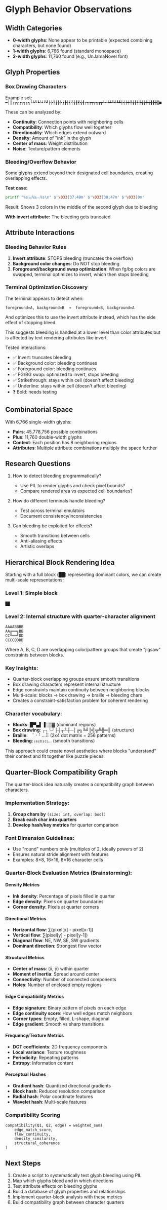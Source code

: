 # Glyph Behavior Observations

## Width Categories
- **0-width glyphs**: None appear to be printable (expected combining characters, but none found)
- **1-width glyphs**: 6,766 found (standard monospace)
- **2-width glyphs**: 11,760 found (e.g., UnJamaNovel font)

## Glyph Properties

### Box Drawing Characters
Example set: `━│┃┌┍┎┏┐┑┒┓└┕┖┗┘┙┚┛├┝┞┟┠┡┢┣┤┥┦┧┨┩┪┫┬┭┮┯┰┱┲┳┴┵┶┷┸┹┺┻┼┽┾┿╀╁╂╃╄╅╆╇╈╉╊╋▒■`

These can be analyzed by:
- **Continuity**: Connection points with neighboring cells
- **Compatibility**: Which glyphs flow well together
- **Directionality**: Which edges extend outward
- **Density**: Amount of "ink" in the glyph
- **Center of mass**: Weight distribution
- **Noise**: Texture/pattern elements

### Bleeding/Overflow Behavior

Some glyphs extend beyond their designated cell boundaries, creating overlapping effects.

**Test case:**
```bash
printf "%s⒬%s⒭%s\n" $'\033[37;40m' $'\033[30;47m' $'\033[0m'
```
Result: Shows 3 colors in the middle of the second glyph due to bleeding

**With invert attribute:** The bleeding gets truncated

## Attribute Interactions

### Bleeding Behavior Rules
1. **Invert attribute**: STOPS bleeding (truncates the overflow)
2. **Background color changes**: Do NOT stop bleeding
3. **Foreground/background swap optimization**: When fg/bg colors are swapped, terminal optimizes to invert, which then stops bleeding

### Terminal Optimization Discovery
The terminal appears to detect when:
```
foreground=A, background=B  →  foreground=B, background=A
```
And optimizes this to use the invert attribute instead, which has the side effect of stopping bleed.

This suggests bleeding is handled at a lower level than color attributes but is affected by text rendering attributes like invert.

Tested interactions:
- ✅ Invert: truncates bleeding
- ✅ Background color: bleeding continues  
- ✅ Foreground color: bleeding continues
- ✅ FG/BG swap: optimized to invert, stops bleeding
- ✅ Strikethrough: stays within cell (doesn't affect bleeding)
- ✅ Underline: stays within cell (doesn't affect bleeding)
- ❓ Bold: needs testing

## Combinatorial Space

With 6,766 single-width glyphs:
- **Pairs**: 45,778,756 possible combinations
- **Plus**: 11,760 double-width glyphs
- **Context**: Each position has 8 neighboring regions
- **Attributes**: Multiple attribute combinations multiply the space further

## Research Questions

1. How to detect bleeding programmatically?
   - Use PIL to render glyphs and check pixel bounds?
   - Compare rendered area vs expected cell boundaries?

2. How do different terminals handle bleeding?
   - Test across terminal emulators
   - Document consistency/inconsistencies

3. Can bleeding be exploited for effects?
   - Smooth transitions between cells
   - Anti-aliasing effects
   - Artistic overlaps

## Hierarchical Block Rendering Idea

Starting with a full block (██) representing dominant colors, we can create multi-scale representations:

### Level 1: Simple block
```
██
```

### Level 2: Internal structure with quarter-character alignment
```
AAAABBBB
AA╔══╗BB  
CC╚══╝DD
CCCCDDDD
```

Where A, B, C, D are overlapping color/pattern groups that create "jigsaw" constraints between blocks.

### Key Insights:
- Quarter-block overlapping groups ensure smooth transitions
- Box drawing characters represent internal structure
- Edge constraints maintain continuity between neighboring blocks
- Multi-scale: blocks → box drawing → braille → bleeding chars
- Creates a constraint-satisfaction problem for coherent rendering

### Character vocabulary:
- **Blocks**: █▀▄▌▐░▒▓ (dominant regions)
- **Box drawing**: ┌┐└┘├┤┬┴┼─│╔╗╚╝╠╣╦╩╬═║ (structure)
- **Braille**: ⠀⠁⠂⠃...⠿ (2x4 dot matrix = 256 patterns)
- **Bleeding**: ⒜⒝⒞... (smooth transitions)

This approach could create novel aesthetics where blocks "understand" their context and fit together like puzzle pieces.

## Quarter-Block Compatibility Graph

The quarter-block idea naturally creates a compatibility graph between characters. 

### Implementation Strategy:
1. **Group chars by** `(size: int, overlap: bool)`
2. **Break each char into quarters**
3. **Develop hash/key metrics** for quarter comparison

### Font Dimension Guidelines:
- Use "round" numbers only (multiples of 2, ideally powers of 2)
- Ensures natural stride alignment with features
- Examples: 8×8, 16×16, 8×16 character cells

### Quarter-Block Evaluation Metrics (Brainstorming):

#### Density Metrics
- **Ink density**: Percentage of pixels filled in quarter
- **Edge density**: Pixels on quarter boundaries
- **Corner density**: Pixels at quarter corners

#### Directional Metrics  
- **Horizontal flow**: ∑(pixel[x] - pixel[x-1]) 
- **Vertical flow**: ∑(pixel[y] - pixel[y-1])
- **Diagonal flow**: NE, NW, SE, SW gradients
- **Dominant direction**: Strongest flow vector

#### Structural Metrics
- **Center of mass**: (x̄, ȳ) within quarter
- **Moment of inertia**: Spread around center
- **Connectivity**: Number of connected components
- **Holes**: Number of enclosed empty regions

#### Edge Compatibility Metrics
- **Edge signature**: Binary pattern of pixels on each edge
- **Edge continuity score**: How well edges match neighbors
- **Corner types**: Empty, filled, L-shape, diagonal
- **Edge gradient**: Smooth vs sharp transitions

#### Frequency/Texture Metrics
- **DCT coefficients**: 2D frequency components
- **Local variance**: Texture roughness
- **Periodicity**: Repeating patterns
- **Entropy**: Information content

#### Perceptual Hashes
- **Gradient hash**: Quantized directional gradients
- **Block hash**: Reduced resolution comparison
- **Radial hash**: Polar coordinate features
- **Wavelet hash**: Multi-scale features

### Compatibility Scoring
```
compatibility(Q1, Q2, edge) = weighted_sum(
    edge_match_score,
    flow_continuity,
    density_similarity,
    structural_coherence
)
```

## Next Steps

1. Create a script to systematically test glyph bleeding using PIL
2. Map which glyphs bleed and in which directions
3. Test attribute effects on bleeding glyphs
4. Build a database of glyph properties and relationships
5. Implement quarter-block analysis with these metrics
6. Build compatibility graph between character quarters
